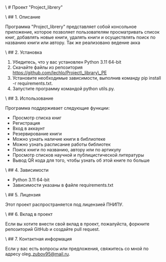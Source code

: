 \ # Проект "Project\_librery"

\ ## 1. Описание

Программа "Project\_librery" представляет собой консольное приложение, которое позволяет пользователям просматривать список книг, добавлять новые книги, удалять книги и осуществлять поиск по названию книги или автору. Так же реализовано ведение акка

\ ## 2. Установка

1. Убедитесь, что у вас установлен Python 3.11 64-bit
2. Скачайте файлы из репозитория https://github.com/lechlo/Project\_library\_PE
3. Установите необходимые зависимости, выполнив команду pip install -r requirements.txt.
4. Запустите программу командой python utils.py.

\ ## 3. Использование

Программа поддерживает следующие функции:

- Просмотр списка книг
- Регистрация
- Вход в аккаунт
- Резервирование книги
- Можно узнать наличие книги в библиотеке
- Можно узнать расписание работы библиотек
- Поиск книги по названию, автору или по артикулу
- Просмотр списков научной и публицистической литературы
- Вывод QR кода для того, чтобы узнать об этой книге по больше

\ ## 4. Зависимости

- Python 3.11 64-bit
- Зависимости указаны в файле requirements.txt

\ ## 5. Лицензия

Этот проект распространяется под лицензией ПНИПУ.

\ ## 6. Вклад в проект

Если вы хотите внести свой вклад в проект, пожалуйста, форкните репозиторий GitHub и создайте pull request.

\ ## 7. Контактная информация

Если у вас есть вопросы или предложения, свяжитесь со мной по адресу oleg\_zubov95@mail.ru.
